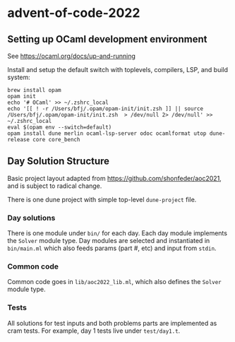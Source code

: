 # advent-of-code-2022

## Setting up OCaml development environment

See https://ocaml.org/docs/up-and-running

Install and setup the default switch with toplevels, compilers, LSP, and build
system:

```
brew install opam
opam init
echo '# OCaml' >> ~/.zshrc_local
echo '[[ ! -r /Users/bfj/.opam/opam-init/init.zsh ]] || source /Users/bfj/.opam/opam-init/init.zsh  > /dev/null 2> /dev/null' >> ~/.zshrc_local
eval $(opam env --switch=default)
opam install dune merlin ocaml-lsp-server odoc ocamlformat utop dune-release core core_bench
```

## Day Solution Structure

Basic project layout adapted from https://github.com/shonfeder/aoc2021,
and is subject to radical change.

There is one dune project with simple top-level `dune-project` file.

### Day solutions

There is one module under `bin/` for each day. Each day module implements the
`Solver` module type. Day modules are selected and instantiated in
`bin/main.ml` which also feeds params (part #, etc) and input from `stdin`.

### Common code

Common code goes in `lib/aoc2022_lib.ml`, which also defines the `Solver`
module type.

### Tests

All solutions for test inputs and both problems parts are implemented as cram
tests. For example, day 1 tests live under `test/day1.t`.
